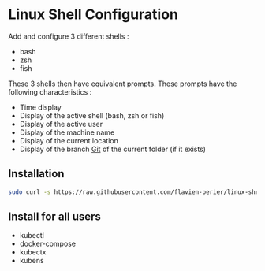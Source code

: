 # Linux Shell Configuration

Add and configure 3 different shells :

- bash
- zsh
- fish

These 3 shells then have equivalent prompts. These prompts have the following characteristics :

- Time display
- Display of the active shell (bash, zsh or fish)
- Display of the active user
- Display of the machine name
- Display of the current location
- Display of the branch [Git](https://git-scm.com/) of the current folder (if it exists)

## Installation

```sh
sudo curl -s https://raw.githubusercontent.com/flavien-perier/linux-shell-configuration/master/linux-shell-configuration.sh | bash -
```

## Install for all users

- kubectl
- docker-compose
- kubectx
- kubens
